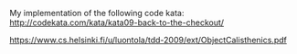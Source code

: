 
My implementation of the following code kata:
http://codekata.com/kata/kata09-back-to-the-checkout/

https://www.cs.helsinki.fi/u/luontola/tdd-2009/ext/ObjectCalisthenics.pdf